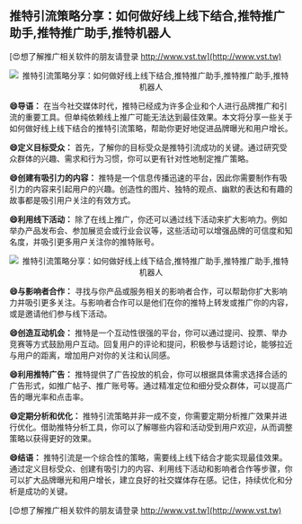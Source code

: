 ## **推特引流策略分享：如何做好线上线下结合,推特推广助手,推特推广助手,推特机器人**

[😍想了解推广相关软件的朋友请登录 http://www.vst.tw](http://www.vst.tw)

 <center><img src="https://vst.tw/MP4/tuiguang/png/7.png" alt="推特引流策略分享：如何做好线上线下结合,推特推广助手,推特推广助手,推特机器人"></center>

**😄导语：**
在当今社交媒体时代，推特已经成为许多企业和个人进行品牌推广和引流的重要工具。但单纯依赖线上推广可能无法达到最佳效果。本文将分享一些关于如何做好线上线下结合的推特引流策略，帮助你更好地促进品牌曝光和用户增长。

**😄定义目标受众：**
首先，了解你的目标受众是推特引流成功的关键。通过研究受众群体的兴趣、需求和行为习惯，你可以更有针对性地制定推广策略。

**😄创建有吸引力的内容：**
推特是一个信息传播迅速的平台，因此你需要制作有吸引力的内容来引起用户的兴趣。创造性的图片、独特的观点、幽默的表达和有趣的故事都是吸引用户关注的有效方式。

**😄利用线下活动：**
除了在线上推广，你还可以通过线下活动来扩大影响力。例如举办产品发布会、参加展览会或行业会议等，这些活动可以增强品牌的可信度和知名度，并吸引更多用户关注你的推特账号。

 <center><img src="https://vst.tw/MP4/tuiguang/png/2.png" alt="推特引流策略分享：如何做好线上线下结合,推特推广助手,推特推广助手,推特机器人"></center>

**😄与影响者合作：**
寻找与你产品或服务相关的影响者合作，可以帮助你扩大影响力并吸引更多关注。与影响者合作可以是他们在你的推特上转发或推广你的内容，或是邀请他们参与线下活动。

**😄创造互动机会：**
推特是一个互动性很强的平台，你可以通过提问、投票、举办竞赛等方式鼓励用户互动。回复用户的评论和提问，积极参与话题讨论，能够拉近与用户的距离，增加用户对你的关注和认同感。

**😄利用推特广告：**
推特提供了广告投放的机会，你可以根据具体需求选择合适的广告形式，如推广帖子、推广账号等。通过精准定位和细分受众群体，可以提高广告的曝光率和点击率。

**😄定期分析和优化：**
推特引流策略并非一成不变，你需要定期分析推广效果并进行优化。借助推特分析工具，你可以了解哪些内容和活动受到用户欢迎，从而调整策略以获得更好的效果。

**😄结语：**
推特引流是一个综合性的策略，需要线上线下结合才能实现最佳效果。通过定义目标受众、创建有吸引力的内容、利用线下活动和影响者合作等步骤，你可以扩大品牌曝光和用户增长，建立良好的社交媒体存在感。记住，持续优化和分析是成功的关键。

[😍想了解推广相关软件的朋友请登录 http://www.vst.tw](http://www.vst.tw)



